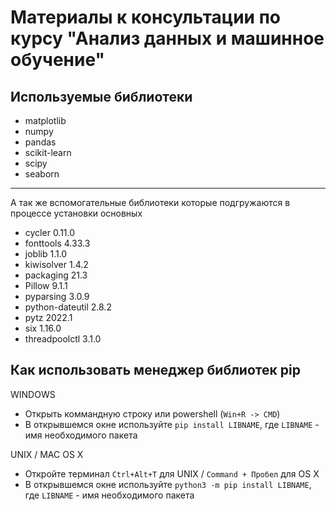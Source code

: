 # Материалы к консультации по курсу "Анализ данных и машинное обучение"

## Используемые библиотеки
* matplotlib 
* numpy
* pandas
* scikit-learn
* scipy
* seaborn

---
А так же вспомогательные библиотеки которые подгружаются в процессе установки основных
* cycler          0.11.0 
* fonttools       4.33.3 
* joblib          1.1.0  
* kiwisolver      1.4.2  
* packaging       21.3
* Pillow          9.1.1
* pyparsing       3.0.9
* python-dateutil 2.8.2
* pytz            2022.1
* six             1.16.0
* threadpoolctl   3.1.0

## Как использовать менеджер библиотек pip
WINDOWS
* Открыть коммандную строку или powershell (`Win+R -> CMD`)
* В открывшемся окне используйте `pip install LIBNAME`, где `LIBNAME` - имя необходимого пакета

UNIX / MAC OS X
* Откройте терминал `Ctrl+Alt+T` для UNIX / `Command + Пробел` для OS X
* В открывшемся окне используйте `python3 -m pip install LIBNAME`, где `LIBNAME` - имя необходимого пакета